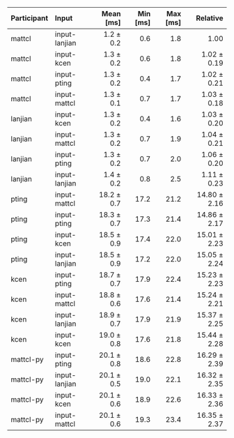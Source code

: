 | Participant | Input | Mean [ms] | Min [ms] | Max [ms] | Relative |
|:---|:---|---:|---:|---:|---:|
| mattcl | input-lanjian | 1.2 ± 0.2 | 0.6 | 1.8 | 1.00 |
| mattcl | input-kcen | 1.3 ± 0.2 | 0.6 | 1.8 | 1.02 ± 0.19 |
| mattcl | input-pting | 1.3 ± 0.2 | 0.4 | 1.7 | 1.02 ± 0.21 |
| mattcl | input-mattcl | 1.3 ± 0.1 | 0.7 | 1.7 | 1.03 ± 0.18 |
| lanjian | input-kcen | 1.3 ± 0.2 | 0.4 | 1.6 | 1.03 ± 0.20 |
| lanjian | input-mattcl | 1.3 ± 0.2 | 0.7 | 1.9 | 1.04 ± 0.21 |
| lanjian | input-pting | 1.3 ± 0.2 | 0.7 | 2.0 | 1.06 ± 0.20 |
| lanjian | input-lanjian | 1.4 ± 0.2 | 0.8 | 2.5 | 1.11 ± 0.23 |
| pting | input-mattcl | 18.2 ± 0.7 | 17.2 | 21.2 | 14.80 ± 2.16 |
| pting | input-pting | 18.3 ± 0.7 | 17.3 | 21.4 | 14.86 ± 2.17 |
| pting | input-kcen | 18.5 ± 0.9 | 17.4 | 22.0 | 15.01 ± 2.23 |
| pting | input-lanjian | 18.5 ± 0.9 | 17.2 | 22.0 | 15.05 ± 2.24 |
| kcen | input-pting | 18.7 ± 0.7 | 17.9 | 22.4 | 15.23 ± 2.23 |
| kcen | input-mattcl | 18.8 ± 0.6 | 17.6 | 21.4 | 15.24 ± 2.21 |
| kcen | input-lanjian | 18.9 ± 0.7 | 17.9 | 21.9 | 15.37 ± 2.25 |
| kcen | input-kcen | 19.0 ± 0.8 | 17.6 | 21.8 | 15.44 ± 2.28 |
| mattcl-py | input-pting | 20.1 ± 0.8 | 18.6 | 22.8 | 16.29 ± 2.39 |
| mattcl-py | input-lanjian | 20.1 ± 0.5 | 19.0 | 22.1 | 16.32 ± 2.35 |
| mattcl-py | input-kcen | 20.1 ± 0.6 | 18.9 | 22.6 | 16.33 ± 2.36 |
| mattcl-py | input-mattcl | 20.1 ± 0.6 | 19.3 | 23.4 | 16.35 ± 2.37 |

